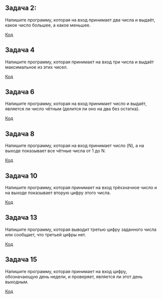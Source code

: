## Задача 2: 
Напишите программу, которая на вход принимает два числа и выдаёт, какое число большее, а какое меньшее.

 [Код](ex001\Program.cs)

 ## Задача 4

 Напишите программу, которая принимает на вход три числа и выдаёт максимальное из этих чисел.

 [Код](ex002\Program.cs)

 ## Задача 6

 Напишите программу, которая на вход принимает число и выдаёт, является ли число чётным (делится ли оно на два без остатка). 

 [Код](ex003\Program.cs)

 ## Задача 8 

 Напишите программу, которая на вход принимает число (N), а на выходе показывает все чётные числа от 1 до N.

 [Код](ex004\Program.cs)

 ## Задача 10 

Напишите программу, которая принимает на вход трёхзначное число и на выходе показывает вторую цифру этого числа.

[Код](ex005\Program.cs)

## Задача 13

Напишите программу, которая выводит третью цифру заданного числа или сообщает, что третьей цифры нет. 

[Код](ex006\Program.cs)

## Задача 15 

Напишите программу, которая принимает на вход цифру, обозначающую день недели, и проверяет, является ли этот день выходным.

[Код](ex007\Program.cs)